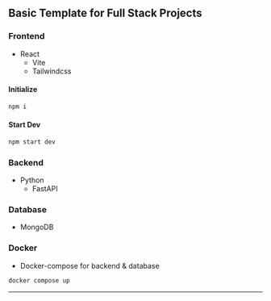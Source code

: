 ## Basic Template for Full Stack Projects

### Frontend

- React 
  - Vite 
  - Tailwindcss

#### Initialize
 
```bash
npm i 
```

#### Start Dev

```bash
npm start dev
```

### Backend 

- Python
  - FastAPI

### Database 

- MongoDB

### Docker 

- Docker-compose for backend & database

```bash
docker compose up
```

--- 
